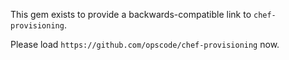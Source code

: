 This gem exists to provide a backwards-compatible link to `chef-provisioning`.

Please load `https://github.com/opscode/chef-provisioning` now.

